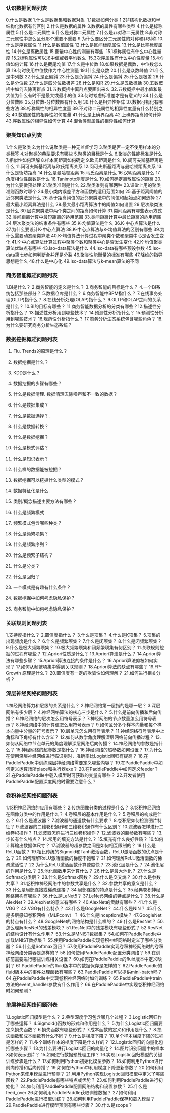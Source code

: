 ### 认识数据问题列表

0.什么是数据
1.什么是数据集和数据对象
​	1.1数据如何分类
​	1.2非结构化数据和半结构化数据有何区别
2.什么是数据的属性
3.数据的属性有哪些类型
4.什么是标称属性
5.什么是二元属性
6.什么是对称二元属性
7.什么是非对称二元属性
8.非对称二元属性中怎么区分那个重要不重要
9.为什么要区分二元属性的对称和非对称
10.什么是序数属性
11.什么是数值属性
12.什么是区间标度属性
13.什么是比率标度属性
14.什么是离散属性
15.衡量中心性的测量有哪些
​	15.1标称属性有什么中心性量度
​	15.2标称属性可以求中值或者平均数么
​	15.3次序属性有什么中心性度量
​	15.4均值如何计算
16.什么是截尾均值
17.什么是中位数
18.如果数据是偶数，中位数怎么算
19.何时使用中位数作为中心性测量
​	19.1什么是众数
20.什么是众数峰值
21.什么是中列数
22.什么是正偏斜
23.什么是负偏斜
24.什么是偏斜
25.什么是极差
26.什么是分位数
27.什么是四分位数极差
28.什么是IQR
29.什么是五数概括
30.五数概括中如何去除离群点
31.五数概括中离群点要画出来么
32.五数概括中最小值和最大值为什么有时不是最大或最小的值
33.何时考虑标准差才是有意义的
34.什么是分位数图
35.分位数-分位数图有什么用
36.什么是相异性矩阵
37.数据可视化有哪些方法
38.标称属性的相异性度量
39.不对称二元属性的相异性度量有什么特别之处
40.数值属性的相异性如何度量
41.什么是上确界距离
42.上确界距离如何计算
43.序数属性的相异性如何计算
44.混合类型属性的相异性如何计算

### 聚类知识点列表

1.什么是聚类
2.为什么说聚类是一种无监督学习
3.聚类是否一定不使用样本的分类标签
4.对聚类的典型要求有哪些
5.聚类的目标是什么
6.聚类的性能标准是什么
7.相似性如何理解
8.样本间距离如何确定
9.欧氏距离是什么
10.闵可夫斯基距离是什么
11.闵可夫斯基距离与欧氏距离关系
12.闵可夫斯基距离与曼哈顿距离关系
13.什么是街坊距离
14.什么是曼哈顿距离
15.马氏距离是什么
16.汉明距离是什么
17.角度相似性函数是什么
18.Tanimoto测度是什么
19.如何确定离散属性的距离
20.为什么要做预处理
21.聚类准则是什么
22.聚类准则有哪两种
23.课堂上用的聚类准则函数时哪个
24.最小类内误差平方和函数的适用范围如何
25.基于距离阈值的近邻聚类法是什么
26.基于距离阈值的近邻聚类法中的阈值和起始点如何选择
27.最大最小距离算法是什么
28.最大最小距离算法中的阈值如何设置
29.层次聚类法是什么
30.层次聚类法中两个类之间的距离如何计算
31.类间距离有哪些表示方式
32.类间距离计算中最短距离的适用范围
33.类间距离计算中最长距离的适用范围
34.层次聚类法的结束条件有哪些
35.K-均值算法是什么
36.K-中心点算法是什么
37.为什么要设计K-中心点算法
38.K-中心点算法与K-均值算法的区别有哪些
39.为什么需要动态聚类算法
40.K-均值算法计算过程中聚类个数和聚类中心是否发生变化
41.K-中心点算法计算过程中聚类个数和聚类中心是否发生变化
42.K-均值聚类算法优缺点有哪些
43.Iso-data算法是什么
44.Iso-data有哪些预设参数
45.Iso-data第七步如何判断合并还是分裂
46.聚类性能衡量的标准有哪些
47.降维的指导思想是什么
48.什么是中心化
49.Iso-data算法与k-mean算法的不同

 ### 商务智能概述问题列表

1.BI是什么？
2.商务智能的定义是什么？
3.商务智能的目标是什么？
4.一个BI系统包括那些部分？
5.数据仓库是什么？
6.商务智能中BPM指什么？
7.在线事务处理(OLTP)指什么？
8.在线分析处理(OLAP)指什么？
9.OLTP和OLAP之间的关系是什么？
10.BI的目标有哪些？
11.商务智能数据分析的分类有哪些？12.描述性分析指什么？
13.描述性分析用到哪些技术？
14.预测性分析指什么？
15.预测性分析用到哪些技术？
16.规范性分析指什么？
17.商务分析生态系统包含哪些角色？
18.为什么要研究商务分析生态系统？

 ### 数据挖掘概述问题列表

1. Flu. Trends的原理是什么？
2. 数据挖掘是什么？
3. KDD是什么？
4. 数据挖掘的步骤有哪些？
5. 什么是数据清理. 数据清理去除噪声和不一致的数据？
6. 什么是数据集成？
7. 什么是数据选择？. 

8. 什么是数据转换？
9. 什么是数据挖掘？
10. 什么是模式评估？
11. 什么是知识表示？
12. 什么样的数据能被挖掘？
13. 数据挖掘可以挖掘什么类型的模式？
14. 数据特征化是什么. 
15. 类别/概念描述主要方法有哪些？
16. 什么是频繁模式
17. 频繁模式包含哪些种类？
18. 什么是频繁项集？
19. 什么是频繁序列？
20. 什么是频繁子结构？
21. 什么是分类？
22. 什么是回归？
23. 一个模式是有趣有什么条件？
24. 数据挖掘中如何考虑隐私保护？
25. 商务智能中如何考虑隐私保护？

 ### 关联规则问题列表

1.支持度指什么？
2.置信度指什么？
3.什么是项集？
4.什么是K项集？
5.项集的出现频度是什么？
6.什么是频繁项集？
7.什么是闭项集？
8.什么是闭频繁项集？
9.什么是极大频繁项集？
10.极大频繁项集和闭频繁项集有何区别？
11.关联规则挖掘的过程有哪些？
12.Apriori性质是什么？
13.Apriori算法是什么？
14.Apriori算法有哪些步骤？
15.Apriori算法连接的条件是什么？
16.Apriori算法剪枝如何实现？
17.如何从频繁项集中得到关联规则？
18.Apriori算法的缺点有哪些？
19.FP-Growth 原理是什么？
20.置信度有一定的欺骗性如何理解？
21.如何进行相关分析？

### 深层神经网络问题列表

1.神经网络算力和层级的关系是什么？
2.神经网络第一层指的是哪一层？
3.深层网络有多少层？
4.神经网络算法的核心三步是什么？
5.什么是前向传播和后向传播？
6.神经网络的层次怎么用符号表示？
7.神经网络的节点数量怎么用符号表示？
8.神经网络中的计算值怎么用符号表示？
9.如何区分多个样本向量和每个样本向量中分量的符号表示？
10.层单元怎么用符号表示？
11.神经网络符号表示中上角标和下角标有什么含义？
12.如何从数学角度理解深层网络前向传播过程？
13.如何从网络中节点单元的角度理解深层网络后向传播？
14.神经网络的参数是指什么？
15.神经网络的超参数是指什么？
16.神经网络的超参数如何设置？
17.为什么在使用深层神经网络进行猫识别时，准确率比Logistic回归有提高？
18.在PaddlePaddle中训练深层神经网络需要定义哪些内容？
19.在PaddlePaddle中如何定义运算场所place和执行器exe？
20.在PaddlePaddle中如何定义feeder？
21.在PaddlePaddle中载入模型时可获取的变量有哪些？
22.开发者使用PaddlePaddle配置深度网络时需要注意什么？

### 卷积神经网络问题列表

1.卷积神经网络的应用有哪些？
2.传统图像分类的过程是什么？
3.卷积神经网络在图像分类中的作用是什么？
4.卷积层的基本作用是什么？
5.卷积层的构成是什么？
6.什么是滤波器？
7.滤波器的通道数有什么要求？
8.卷积层如何检测图片特征？
9.滤波器的二维卷积操作和三维卷积操作有什么区别？
10.滤波器怎样进行二维卷积操作？
11.滤波器怎样进行三维卷积操作？
12.滤波器的超参数有哪些？
13.步长有什么特点？
14.常用的填充方法是什么？
15.填充有什么良好性质？
16.如何计算输出数据体尺寸？
17.滤波器的超参数之间是如何相互限制的？
18.什么是ReLU函数？
19.相比传统的Sigmoid和Tanh激活函数，ReLU激活函数的优点是什么？
20.如何理解ReLU激活函数的梯度不饱和？
21.如何理解ReLU激活函数的稀疏激活性？
22.为什么ReLU激活函数计算速度快？
23.池化层是什么？
24.池化层的作用是什么？
25.池化函数用来计算什么？
26.什么是最大池化？
27.什么是Softmax分类层？
28.什么是Softmax函数？
29.什么是交叉熵？
30.什么是参数共享？
31.卷积神神经网络中的参数共享是什么？
32.参数共享的意义是什么？
33.什么是局部连接或稀疏连接？
34.局部连接的特点是什么？
35.经典卷积神经网络架构有哪些？
36.什么是LeNet5？
37.LeNet5网络的特点是什么？
38.什么是AlexNet？
39.AlexNet的意义有哪些？
40.AlexNet的贡献有哪些？
41.什么是VGG？
42.VGG有什么特点？
43.什么是GoogleNet？
44.什么是NIN？
45.什么是多层感知卷积网络（MLPconv）？
46.什么是Inception模块？
47.GoogleNet的特点有什么？
48.GoogleNet的网络结构是什么样的？
49.什么是ResNet？
50.怎么理解ResNet的残差模块？
51.ResNet中的残差模块有哪些形式？
52.ResNet的结构设计有什么作用？
53.什么是MNIST数据集？
54.如何在PaddlePaddle中加载MNIST数据集？
55.使用PaddlePaddle实现卷积神经网络时定义了哪些分类器？
56.什么是Softmax回归？
57.使用PaddlePaddle实现卷积神经网络时的卷积神经网络分类器是怎样的？
58.如何使用PaddlePaddle配置分类网络？
59.在训练前需要进行哪些训练相关设置？
60.如何在PaddlePaddle的fluid版本中定义映射？
61.PaddlePaddle的fluid版本中的数据保存是怎样的？
62.PaddlePaddle的fluid版本中的事件处理函数有哪些？
63.PaddlePaddle可以提供mini-batch吗？
64.在PaddlePaddle中实现卷积神经网络时如何训练？
65.PaddlePaddle中train方法的event_handler参数有什么作用？
66.在PaddlePaddle中实现卷积神经网络时如何预测？

### 单层神经网络问题列表

1.Logistic回归模型是什么？
2.典型深度学习包含哪几个过程？
3.Logistic回归作了哪些运算？
4.Sigmoid()函数的形式和作用是什么？
5.为什么Logistic回归需要定义损失函数？
6.损失函数有哪些形式？
7.成本函数的定义和作用是什么？
8.损失函数和成本函数有什么不同？
9.什么是梯度下降？
10.单个样本梯度下降的过程是怎样的？
11.多个训练样本的梯度下降是什么样的？
12.Logistic回归的向量化包括哪些步骤？
13.为什么要进行Logistic回归的向量化？
14.图片识别问题中的样本X如何表示图片？
15.如何进行数据预处理工作？
16.实现Logistic回归模型的关键训练步骤是什么？
17.如何利用Python初始化模型参数？
18.如何利用Python进行前向传播和后向传播？
19.如何在Python中利用梯度下降更新参数？
20.如何利用Python来使用模型进行预测？
21.利用Python实现Logistic回归模型中定义了哪些函数？
22.PaddlePaddle有哪些特点或优势？
23.如何利用PaddlePaddle进行初始化？
24.如何利用PaddlePaddle配置网络结构和设置参数？
25.什么是feed_over
26.如何利用PaddlePaddle获取训练数据？
27.如何利用PaddlePaddle进行模型训练？
28.如何利用PaddlePaddle保存和载入模型？
29.PaddlePaddle进行模型预测有哪些步骤？
30.什么是scope？

 